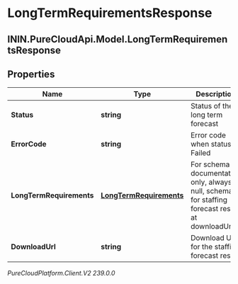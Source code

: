 # LongTermRequirementsResponse

## ININ.PureCloudApi.Model.LongTermRequirementsResponse

## Properties

|Name | Type | Description | Notes|
|------------ | ------------- | ------------- | -------------|
| **Status** | **string** | Status of the long term forecast | |
| **ErrorCode** | **string** | Error code when status is Failed | [optional] |
| **LongTermRequirements** | [**LongTermRequirements**](LongTermRequirements) | For schema documentation only, always null, schema for staffing forecast result at downloadUrl | [optional] |
| **DownloadUrl** | **string** | Download URL for the staffing forecast result | [optional] |



_PureCloudPlatform.Client.V2 239.0.0_

